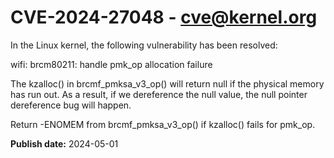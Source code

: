 # CVE-2024-27048 - cve@kernel.org

In the Linux kernel, the following vulnerability has been resolved:

wifi: brcm80211: handle pmk_op allocation failure

The kzalloc() in brcmf_pmksa_v3_op() will return null if the
physical memory has run out. As a result, if we dereference
the null value, the null pointer dereference bug will happen.

Return -ENOMEM from brcmf_pmksa_v3_op() if kzalloc() fails
for pmk_op.

**Publish date:** 2024-05-01
